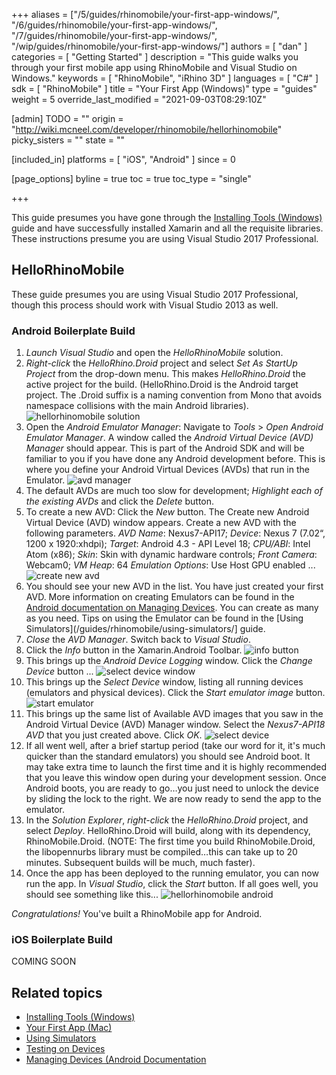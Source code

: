 +++
aliases = ["/5/guides/rhinomobile/your-first-app-windows/", "/6/guides/rhinomobile/your-first-app-windows/", "/7/guides/rhinomobile/your-first-app-windows/", "/wip/guides/rhinomobile/your-first-app-windows/"]
authors = [ "dan" ]
categories = [ "Getting Started" ]
description = "This guide walks you through your first mobile app using RhinoMobile and Visual Studio on Windows."
keywords = [ "RhinoMobile", "iRhino 3D" ]
languages = [ "C#" ]
sdk = [ "RhinoMobile" ]
title = "Your First App (Windows)"
type = "guides"
weight = 5
override_last_modified = "2021-09-03T08:29:10Z"

[admin]
TODO = ""
origin = "http://wiki.mcneel.com/developer/rhinomobile/hellorhinomobile"
picky_sisters = ""
state = ""

[included_in]
platforms = [ "iOS", "Android" ]
since = 0

[page_options]
byline = true
toc = true
toc_type = "single"

+++


This guide presumes you have gone through the [Installing Tools (Windows)](/guides/rhinomobile/installing-tools-windows) guide and have successfully installed Xamarin  and all the requisite libraries.  These instructions presume you are using Visual Studio 2017 Professional.

## HelloRhinoMobile

These guide presumes you are using Visual Studio 2017 Professional, though this process should work with Visual Studio 2013 as well.

### Android Boilerplate Build

1. *Launch Visual Studio* and open the *HelloRhinoMobile* solution.
1. *Right-click* the *HelloRhino.Droid* project and select *Set As StartUp Project* from the drop-down menu. This makes *HelloRhino.Droid* the active project for the build. (HelloRhino.Droid is the Android target project. The .Droid suffix is a naming convention from Mono that avoids namespace collisions with the main Android libraries).
![hellorhinomobile solution](/images/your-first-app-windows-01.png)
1. Open the *Android Emulator Manager*: Navigate to *Tools* > *Open Android Emulator Manager*. A window called the *Android Virtual Device (AVD) Manager* should appear. This is part of the Android SDK and will be familiar to you if you have done any Android development before. This is where you define your Android Virtual Devices (AVDs) that run in the Emulator.
![avd manager](/images/your-first-app-windows-02.png)
1. The default AVDs are much too slow for development; *Highlight each of the existing AVDs* and click the *Delete* button.
1. To create a new AVD: Click the *New* button. The Create new Android Virtual Device (AVD) window appears. Create a new AVD with the following parameters. *AVD Name*: Nexus7-API17; *Device*: Nexus 7 (7.02“, 1200 x 1920:xhdpi); *Target*: Android 4.3 - API Level 18; *CPU/ABI*: Intel Atom (x86); *Skin*: Skin with dynamic hardware controls; *Front Camera*: Webcam0; *VM Heap*: 64 *Emulation Options*: Use Host GPU enabled ...
![create new avd](/images/your-first-app-windows-03.png)
1. You should see your new AVD in the list. You have just created your first AVD. More information on creating Emulators can be found in the [Android documentation on Managing Devices](http://developer.android.com/tools/devices/index.html). You can create as many as you need. Tips on using the Emulator can be found in the [Using Simulators](/guides/rhinomobile/using-simulators/] guide.
1. *Close* the *AVD Manager*. Switch back to *Visual Studio*.
1. Click the *Info* button in the Xamarin.Android Toolbar.
![info button](/images/your-first-app-windows-04.png)
1. This brings up the *Android Device Logging* window. Click the *Change Device* button ...
![select device window](/images/your-first-app-windows-05.png)
1. This brings up the *Select Device* window, listing all running devices (emulators and physical devices). Click the *Start emulator image* button.
![start emulator](/images/your-first-app-windows-06.png)
1. This brings up the same list of Available AVD images that you saw in the Android Virtual Device (AVD) Manager window. Select the *Nexus7-API18 AVD* that you just created above. Click *OK*.
![select device](/images/your-first-app-windows-07.png)
1. If all went well, after a brief startup period (take our word for it, it's much quicker than the standard emulators) you should see Android boot. It may take extra time to launch the first time and it is highly recommended that you leave this window open during your development session. Once Android boots, you are ready to go…you just need to unlock the device by sliding the lock to the right. We are now ready to send the app to the emulator.
1. In the *Solution Explorer*, *right-click* the *HelloRhino.Droid* project, and select *Deploy*. HelloRhino.Droid will build, along with its dependency, RhinoMobile.Droid. (NOTE: The first time you build RhinoMobile.Droid, the libopennurbs library must be compiled…this can take up to 20 minutes. Subsequent builds will be much, much faster).
1. Once the app has been deployed to the running emulator, you can now run the app. In *Visual Studio*, click the *Start* button. If all goes well, you should see something like this...
![hellorhinomobile android](/images/your-first-app-windows-08.png)

*Congratulations!*  You've built a RhinoMobile app for Android.

### iOS Boilerplate Build

COMING SOON

## Related topics

- [Installing Tools (Windows)](/guides/rhinomobile/installing-tools-windows)
- [Your First App (Mac)](/guides/rhinomobile/your-first-app-mac)
- [Using Simulators](/guides/rhinomobile/using-simulators)
- [Testing on Devices](/guides/rhinomobile/testing-on-devices)
- [Managing Devices (Android Documentation](http://developer.android.com/tools/devices/index.html)
